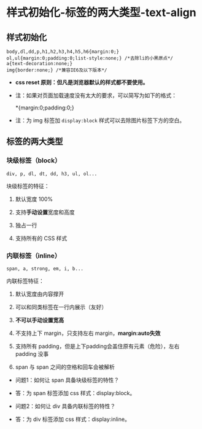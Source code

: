 # 样式初始化-标签的两大类型-text-align

## 样式初始化

	body,dl,dd,p,h1,h2,h3,h4,h5,h6{margin:0;}
	ol,ul{margin:0;padding:0;list-style:none;} /*去除li的小黑原点*/
	a{text-decoration:none;}
	img{border:none;} /*兼容IE6及以下版本*/

* **css reset 原则：但凡是浏览器默认的样式都不要使用。**

* 注：如果对页面加载速度没有太大的要求，可以简写为如下的格式：

	*{margin:0;padding:0;}

* 注：为 img 标签加 ```display:block``` 样式可以去除图片标签下方的空白。

## 标签的两大类型

### 块级标签（block）

	div, p, dl, dt, dd, h3, ul, ol...

块级标签的特征：

1. 默认宽度 100%

2. 支持**手动设置**宽度和高度

3. 独占一行

4. 支持所有的 CSS 样式

### 内联标签（inline）

	span, a, strong, em, i, b...

内联标签特征：

1. 默认宽度由内容撑开

2. 可以和同类标签在一行内展示（友好）

3. **不可以手动设置宽高**

4. 不支持上下 margin，只支持左右 margin，**margin:auto失效**

5. 支持所有 padding，但是上下padding会盖住原有元素（危险），左右 padding 没事

6. span 与 span 之间的空格和回车会被解析

* 问题1：如何让 span 具备块级标签的特性？

* 答：为 span 标签添加 css 样式：display:block。

* 问题2：如何让 div 具备内联标签的特性？

* 答：为 div 标签添加 css 样式：display:inline。






